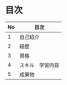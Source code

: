 # 目次

|No|     目次     |
|:--|--------------|
|1|自己紹介          |
|2|経歴           |
|3|資格|
|4|スキル　学習内容|
|5|成果物|
